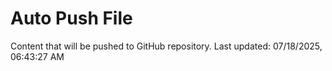 # Auto Push File

Content that will be pushed to GitHub repository.
Last updated: 07/18/2025, 06:43:27 AM